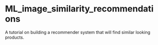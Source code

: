 # ML_image_similarity_recommendations
A tutorial on building a recommender system that will find similar looking products.
